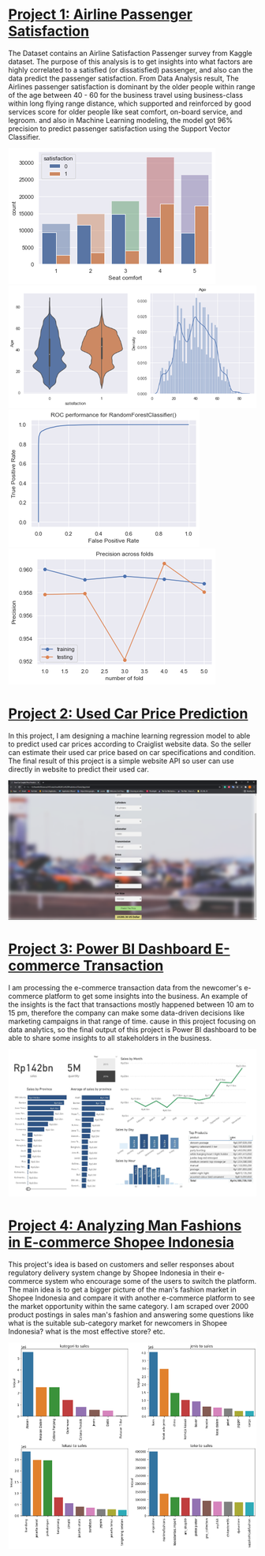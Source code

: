 # [Project 1: Airline Passenger Satisfaction](https://github.com/RodzanIskandar/Airline_Passenger_satisfaction)
The Dataset contains an Airline Satisfaction Passenger survey from Kaggle dataset. The purpose of this analysis is to get insights into what factors are highly correlated to a satisfied (or dissatisfied) passenger, and also can the data predict the passenger satisfaction. From Data Analysis result, The Airlines passenger satisfaction is dominant by the older people within range of the age between 40 - 60 for the business travel using business-class within long flying range distance, which supported and reinforced by good services score for older people like seat comfort, on-board service, and legroom. and also in Machine Learning modeling, the model got 96% precision to predict passenger satisfaction using the Support Vector Classifier.

![](/images/Data_Analysis1.png)
![](/images/Data_Analysis2.png)
![](/images/ML2.png)
![](/images/ML3.png)

# [Project 2: Used Car Price Prediction](https://github.com/RodzanIskandar/used_craiglist_car_price_prediction)
In this project, I am designing a machine learning regression model to able to predict used car prices according to Craiglist website data. So the seller can estimate their used car price based on car specifications and condition. The final result of this project is a simple website API so user can use directly in website to predict their used car.

![](/images/Api2.png)

# [Project 3: Power BI Dashboard E-commerce Transaction](https://github.com/RodzanIskandar/PowerBI_dashboard_e-commerce_transaction)
I am processing the e-commerce transaction data from the newcomer's e-commerce platform to get some insights into the business. An example of the insights is the fact that transactions mostly happened between 10 am to 15 pm, therefore the company can make some data-driven decisions like marketing campaigns in that range of time. cause in this project focusing on data analytics, so the final output of this project is Power BI dashboard to be able to share some insights to all stakeholders in the business.

![](/images/ETD_dashboard.jpg)

# [Project 4: Analyzing Man Fashions in E-commerce Shopee Indonesia](https://github.com/RodzanIskandar/analyzing_man_fashions_in_e-commerce_Shopee_Indonesia)
This project's idea is based on customers and seller responses about regulatory delivery system change by Shopee Indonesia in their e-commerce system who encourage some of the users to switch the platform. The main idea is to get a bigger picture of the man's fashion market in Shopee Indonesia and compare it with another e-commerce platform to see the market opportunity within the same category. I am scraped over 2000 product postings in sales man's fashion and answering some questions like what is the suitable sub-category market for newcomers in Shopee Indonesia? what is the most effective store? etc.

![](/images/cattosales.png) 

